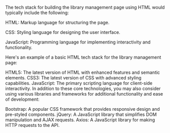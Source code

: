 The tech stack for building the library management page using HTML would typically include the following:

HTML: Markup language for structuring the page.

CSS: Styling language for designing the user interface.

JavaScript: Programming language for implementing interactivity and functionality.

Here's an example of a basic HTML tech stack for the library management page:

HTML5: The latest version of HTML with enhanced features and semantic elements.
CSS3: The latest version of CSS with advanced styling capabilities.
JavaScript: The primary scripting language for client-side interactivity.
In addition to these core technologies, you may also consider using various libraries and frameworks for additional functionality and ease of development:

Bootstrap: A popular CSS framework that provides responsive design and pre-styled components.
jQuery: A JavaScript library that simplifies DOM manipulation and AJAX requests.
Axios: A JavaScript library for making HTTP requests to the API.
